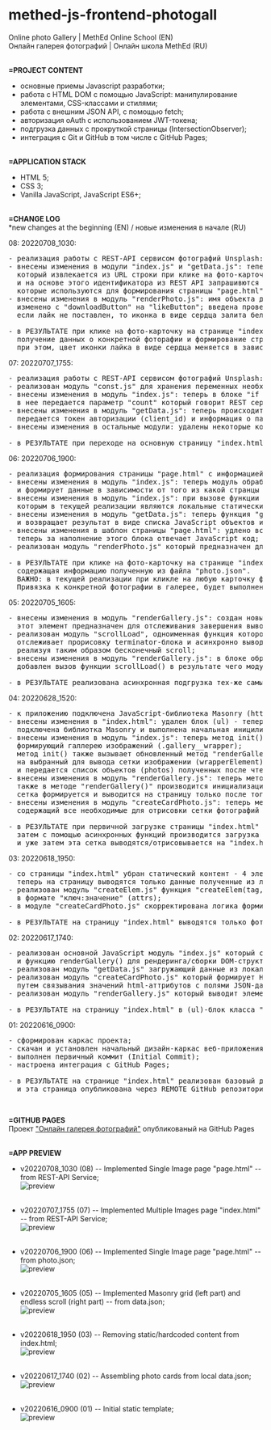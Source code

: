 # methed-js-frontend-photogall
Online photo Gallery | MethEd Online School (EN) <br> 
Онлайн галерея фотографий | Онлайн школа MethEd (RU)
<br><br>


**=PROJECT CONTENT** <br>
- основные приемы Javascript разработки;
- работа с HTML DOM с помощью JavaScript: манипулирование элементами, CSS-классами и стилями;
- работа с внешним JSON API, с помощью fetch;
- авторизация oAuth с использованием JWT-токена;
- подгрузка данных с прокруткой страницы (IntersectionObserver);
- интеграция с Git и GitHub в том числе с GitHub Pages;
<br><br>

**=APPLICATION STACK** <br>
- HTML 5;
- CSS 3;
- Vanilla JavaScript, JavaScript ES6+;
<br><br>


**=CHANGE LOG** <br>
*new changes at the beginning (EN) / новые изменения в начале (RU) <br>

08: 20220708_1030:
<pre>
- реализация работы с REST-API сервисом фотографий Unsplash: формирование единичной фото-карточки в "page.html";
- внесены изменения в модули "index.js" и "getData.js": теперь модули обрабатывают параметр "imgId" (идентификатор фотографии)
  который извлекается из URL строки при клике на фото-карточку на странице "index.html"
  и на основе этого идентификатора из REST API запрашивются данные о конкретной фотографии,
  которые используются для формирования страницы "page.html";
- внесены изменения в модуль "renderPhoto.js": имя объекта для отображения елемента с лайком
  изменено с "downloadButton" на "likeButton"; введена проверка поставлен лайк фотографии пользователем или нет -
  если лайк не поставлен, то иконка в виде сердца залита белым цветом, если поставлен, то красным;

- в РЕЗУЛЬТАТЕ при клике на фото-карточку на странице "index.html" происходит запрос к REST-API сервису,
  получение данных о конкретной фоторафии и формирование страницы "page.html" с детальной информацией об этой фотографии,
  при этом, цвет иконки лайка в виде сердца меняется в зависимости от того поставил пользователь лайк или нет;
</pre>

07: 20220707_1755:
<pre>
- реализация работы с REST-API сервисом фотографий Unsplash: формирование фото-карточек в "index.html";
- реализован модуль "const.js" для хранения переменных необходимых для работы с REST сервисом;
- внесены изменения в модуль "index.js": теперь в блоке "if (galleryWrapperElement)" при вызове функции "getData()"
  в нее передается параметр "count" который говорит REST сервису ифнормацию о скольки фотографиях возвращать в JSON-ответе;
- внесены изменения в модуль "getData.js": теперь происходит формирование URL строки для HTTP Get запроса в согласно API-спецификации сервиса:
  передается токен авторизации (client_id) и информация о пагинации (per_page, page);
- внесены изменения в остальные модули: удалены некоторые комментарии и флаги "NEW", "CHANGED" т.к они замусоривают код;

- в РЕЗУЛЬТАТЕ при переходе на основную страницу "index.html" приложения происходит запрос к REST-API сервису и вывод 30 карточек фотографий;
</pre>


06: 20220706_1900:
<pre>
- реализация формирования страницы "page.html" с информацией об одиночной фотокарточке;
- внесены изменения в модуль "index.js": теперь модуль обрабатывает два враппера для двух старниц "index.html" и "page.html"
  и формирует данные в зависимости от того из какой странцы он был вызван;
- внесены изменения в модуль "index.js": при вызове функции "getData()" теперь передается ссылка на ресурс (url),
  которым в текущей реализации являются локальные статические файлы "data.json" и "photo.json";
- внесены изменения в модуль "getData.js": теперь функция "getData()" обрабатывает параметр "url"
  и возвращает результат в виде списка JavaScript объектов или одиночного JavaScript объекта в зависимости от того какаой файл был передан в "url";
- внесены изменения в шаблон страницы "page.html": удлено все что внутри div-блока с классом "photo__wrapper",
  теперь за наполнение этого блока отвечает JavaScript код;
- реализован модуль "renderPhoto.js" который предназначен для формирования DOM-элементов выводящихся в div-блок с классом "photo__wrapper" на странице "page.html";

- в РЕЗУЛЬТАТЕ при клике на фото-карточку на странице "index.html" формируется страница "page.html"
  содержащая информацию полученную из файла "photo.json".
  ВАЖНО: в текущей реализации при кликле на любую карточку формируется одна и таже страница.
  Привязка к конкретной фотографии в галерее, будет выполнена в дальнейшем после подключения к внешнему REST API сервисву фотографий;
</pre>

05: 20220705_1605:
<pre>
- внесены изменения в модуль "renderGallery.js": создан новый пустой div-элемент (terminator) ввыводящийяся после (ul)-блока с изображениями;
  этот элемент предназначен для отслеживания завершения вывода порции данных об изображениях;
- реализован модуль "scrollLoad", одноименная функция которого с помощью объекта-Обсервера класса IntersectionObserver
  отслеживает прорисовку terminator-блока и асинхронно выводит Masonry-сетку с теми-же самыми 30 фото-карточками
  реализуя таким образом бесконечный scroll;
- внесены изменения в модуль "renderGallery.js": в блоке обработки Promise объекта формирующего итоговый (ul) блок с Masonry сеткой
  добавлен вызов функции scrollLoad() в результате чего модуль получает фичу ослеживания terminator-блока при скролле;

- в РЕЗУЛЬТАТЕ реализована асинхронная подгрузка тех-же самых 30 элементов фотографий при скролле до конца страницы (бесконечный scroll);
</pre>

04: 20220628_1520:
<pre>
- к приложению подключена JavaScript-библиотека Masonry (https://masonry.desandro.com) которая позволяет формировать плиточную сетку с изображениями;
- внесены изменения в "index.html": удален блок (ul) - теперь за формирование этого блока будет отвечать JavaScript код на основен библиотеки Masonry,
  подключена библиотка Masonry и выполнена начальная иницилизация;
- внесены изменения в модуль "index.js": теперь метод init() обрабатывает "wrapperSelector" в который передается имя css-класса html-элемента в котрый будет выводится ul-элемент 
  формирующий галлерею изображений (.gallery__wrapper);
  метод init() также вызывает обновленный метод "renderGallery()" в который с помощью селектора передается ссылка
  на выбранный для вывода сетки изображении (wrapperElement) на основе указанного класса "wrapperSelector"
  и передается список объектов (photos) полученных после чтения data.json файла;
- внесены изменения в модуль "renderGallery.js": теперь метод "renderGallery()" на основе двух параметров (wrapperElement, photos) формирует Masonry сетку карточек фотографий;
  также в методе "renderGallery()" производится инициализация Masonry Объектов и вывод сетки в асинхронном режиме - 
  сетка формируется и выводится на страницу только после того как все фотографии будут загружены в локальный кэш браузера по внешним URL ссылкам;
- внесены изменения в модуль "createCardPhoto.js": теперь метод "createCardPhoto()" работает в Асинхронном режиме и возвращает Promise-объект
  содержащий все необходимые для отрисовки сетки фотографий данные;

- в РЕЗУЛЬТАТЕ при первичной загрузке страницы "index.html" (когда кэш браузера еще пустой), сначала проивзодится отрисовка основного интерфейса страницы (шапка),
  затем с помощью асинхронных функций производится загрузка изображений в кэш и формирование Masonry сетки с корректной инициализацией всех размеров,
  и уже затем эта сетка выводятся/отрисовывается на "index.html" странице;
</pre>


03: 20220618_1950:
<pre>
- со страницы "index.html" убран статический контент - 4 элемента (li) содержащих статические данные о фото-карточках - 
  теперь на страницу выводятся только данные полученные из локального "data.json";
- реализован модуль "createElem.js" функция "createElem(tag, attrs)" которого собирает и возвращает DOM-элемент по имени тега элемента (tag) и описанию аттрибутов
  в формате "ключ:значение" (attrs);
- в модуле "createCardPhoto.js" скорректирована логика формирования элемента (li) - теперь для этого используется функция "createElem()";

- в РЕЗУЛЬТАТЕ на страницу "index.html" выводятся только фото-карточки на основе данных из файла "data.json" (30 элементов);
</pre>

02: 20220617_1740:
<pre>
- реализован основной JavaScript модуль "index.js" который содержит функцию асинхронно загружающую данные о фотографиях (photos)
  и функцию renderGallery() для рендеринга/сборки DOM-структуры галлереи карточек;
- реализован модуль "getData.js" загружающий данные из локального статического "файла data.json" и возвращающую Promise-объект который содержит данные полученные из файла;
- реализован модуль "createCardPhoto.js" который формирует HTML-DOM структуру элемента списка (li) для вывода в родительский элемент списка (ul)
  путем связывания значений html-аттрибутов с полями JSON-данных;
- реализован модуль "renderGallery.js" который выводит элементы списка (li) как дочерние элементы списка (ul) css-класса ".grid";

- в РЕЗУЛЬТАТЕ на страницу "index.html" в (ul)-блок класса ".grid" выводятся как статические (li)-элементы с изображениями так и на основе данных из файла "data.json" (30 элементов);
</pre>

01: 20220616_0900:
<pre>
- сформирован каркас проекта;
- скачан и установлен начальный дизайн-каркас веб-приложения;
- выполнен первичный коммит (Initial Commit);
- настроена интеграция с GitHub Pages;

- в РЕЗУЛЬТАТЕ на странице "index.html" реализован базовый дизайн-шаблон в котором в (ul)-блок класса ".grid" выводятся статические (li)-элементы с изображениями (4 элемента)
  и эта страница опубликована через REMOTE GitHub репозиторий и ветку "main" на платформе GitHub Pages (см. ссылку ниже);
</pre>
<br>

**=GITHUB PAGES** <br>
Проект ["Онлайн галерея фотографий"](https://drvicx.github.io/methed-js-frontend-photogall/) опубликованый на GitHub Pages
<br><br>


**=APP PREVIEW**

- v20220708_1030 (08) -- Implemented Single Image page "page.html" -- from REST-API Service;<br>
![preview](_preview/app-preview_20220708_1030.png?raw=true)
<br><br>

- v20220707_1755 (07) -- Implemented Multiple Images page "index.html" -- from REST-API Service;<br>
![preview](_preview/app-preview_20220707_1755.png?raw=true)
<br><br>

- v20220706_1900 (06) -- Implemented Single Image page "page.html" -- from photo.json;<br>
![preview](_preview/app-preview_20220706_1900.png?raw=true)
<br><br>

- v20220705_1605 (05) -- Implemented Masonry grid (left part) and endless scroll (right part) -- from data.json;<br>
![preview](_preview/app-preview_20220705_1605.png?raw=true)
<br><br>

- v20220618_1950 (03) -- Removing static/hardcoded content from index.html;<br>
![preview](_preview/app-preview_20220618_1950.png?raw=true)
<br><br>

- v20220617_1740 (02) -- Assembling photo cards from local data.json;<br>
![preview](_preview/app-preview_20220617_1740.png?raw=true)
<br><br>

- v20220616_0900 (01) -- Initial static template;<br>
![preview](_preview/app-preview_20220616_0900.png?raw=true)
